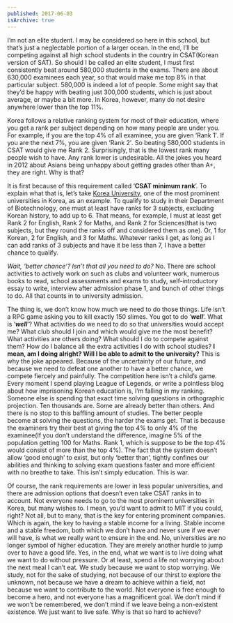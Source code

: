 ```yaml
---
published: 2017-06-03
isArchive: true
---
```


I’m not an elite student. I may be considered so here in this school, but that’s just a neglectable portion of a larger ocean. In the end, I’ll be competing against all high school students in the country in CSAT(Korean version of SAT). So should I be called an elite student, I must first consistently beat around 580,000 students in the exams. There are about 630,000 examinees each year, so that would make me top 8% in that particular subject. 580,000 is indeed a lot of people. Some might say that they’d be happy with beating just 300,000 students, which is just about average, or maybe a bit more. In Korea, however, many do not desire anywhere lower than the top 11%.

Korea follows a relative ranking system for most of their education, where you get a rank per subject depending on how many people are under you. For example, if you are the top 4% of all examinee, you are given ‘Rank 1′. If you are the next 7%, you are given ‘Rank 2′. So beating 580,000 students in CSAT would give me Rank 2. Surprisingly, that is the lowest rank many people wish to have. Any rank lower is undesirable. All the jokes you heard in 2012 about Asians being unhappy about getting grades other than A+, they are right. Why is that?

It is first because of this requirement called ‘**CSAT minimum rank**’. To explain what that is, let’s take [Korea University](https://www.korea.ac.kr/mbshome/mbs/en/index.do), one of the most prominent universities in Korea, as an example. To qualify to study in their Department of Biotechnology, one must at least have ranks for 3 subjects, excluding Korean history, to add up to 6. That means, for example, I must at least get Rank 2 for English, Rank 2 for Maths, and Rank 2 for Sciences(that is two subjects, but they round the ranks off and considered them as one). Or, 1 for Korean, 2 for English, and 3 for Maths. Whatever ranks I get, as long as I can add ranks of 3 subjects and have it be less than 7, I have a better chance to qualify.

_Wait, ‘better chance’? Isn’t that all you need to do?_ No. There are school activities to actively work on such as clubs and volunteer work, numerous books to read, school assessments and exams to study, self-introductory essay to write, interview after admission phase 1, and bunch of other things to do. All that counts in to university admission.

The thing is, we don’t know how much we need to do those things. Life isn’t a RPG game asking you to kill exactly 150 slimes. You got to do ‘_**well**_’. What is ‘**_well_**’? What activities do we need to do so that universities would accept me? What club should I join and which would give me the most benefit? What activities are others doing? What should I do to compete against them? How do I balance all the extra activities I do with school studies? **I mean, am I doing alright? Will I be able to admit to the university?** This is why the joke appeared. Because of the uncertainty of our future, and because we need to defeat one another to have a better chance, we compete fiercely and painfully. The competition here isn’t a child’s game. Every moment I spend playing League of Legends, or write a pointless blog about how imprisoning Korean education is, I’m falling in my ranking. Someone else is spending that exact time solving questions in orthographic projection. Ten thousands are. Some are already better than others. And there is no stop to this baffling amount of studies. The better people become at solving the questions, the harder the exams get. That is because the examiners try their best at giving the top 4% to only 4% of the examinee(If you don’t understand the difference, imagine 5% of the population getting 100 for Maths. Rank 1, which is suppose to be the top 4% would consist of more than the top 4%). The fact that the system doesn’t allow ‘good enough’ to exist, but only ‘better than’, tightly confines our abilities and thinking to solving exam questions faster and more efficient with no breathe to take. This isn’t simply education. This is war.

Of course, the rank requirements are lower in less popular universities, and there are admission options that doesn’t even take CSAT ranks in to account. Not everyone needs to go to the most prominent universities in Korea, but many wishes to. I mean, you’d want to admit to MIT if you could, right? Not all, but to many, that is the key for entering prominent companies. Which is again, the key to having a stable income for a living. Stable income and a stable freedom, both which we don’t have and never sure if we ever will have, is what we really want to ensure in the end. No, universities are no longer symbol of higher education. They are merely another hurdle to jump over to have a good life. Yes, in the end, what we want is to live doing what we want to do without pressure. Or at least, spend a life not worrying about the next meal I can’t eat. We study because we want to stop worrying. We study, not for the sake of studying, not because of our thirst to explore the unknown, not because we have a dream to achieve within a field, not because we want to contribute to the world. Not everyone is free enough to become a hero, and not everyone has a magnificent goal. We don’t mind if we won’t be remembered, we don’t mind if we leave being a non-existent existence. We just want to live safe. Why is that so hard to achieve?
